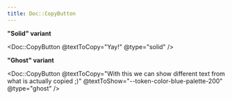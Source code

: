 ```yaml
---
title: Doc::CopyButton
---
```


**"Solid" variant**

<Doc::CopyButton @textToCopy="Yay!" @type="solid" />

**"Ghost" variant**

<Doc::CopyButton @textToCopy="With this we can show different text from what is actually copied ;)" @textToShow="--token-color-blue-palette-200" @type="ghost" />
